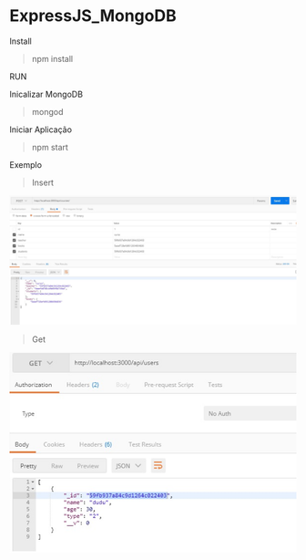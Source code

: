 # ExpressJS_MongoDB

Install
> npm install

RUN

Inicalizar MongoDB
> mongod

Iniciar Aplicação
> npm start

Exemplo 

>Insert

![alt text](https://raw.githubusercontent.com/eduardofx/ExpressJS_MongoDB/master/Insert.jpg)


>Get

![alt text](https://raw.githubusercontent.com/eduardofx/ExpressJS_MongoDB/master/get.jpg)
